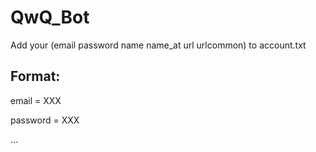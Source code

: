 # QwQ_Bot
Add your (email password name name_at url urlcommon) to account.txt

## Format:

email = XXX 

password = XXX 

...


